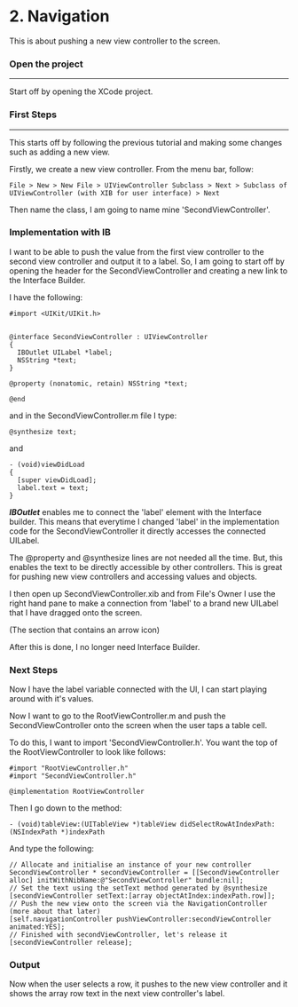 # 2. Navigation

This is about pushing a new view controller to the screen.

### Open the project
--------------------

Start off by opening the XCode project.

### First Steps
---------------

This starts off by following the previous tutorial and making some changes such as adding a new view.

Firstly, we create a new view controller. From the menu bar, follow:

`File > New > New File > UIViewController Subclass > Next > Subclass of UIViewController (with XIB for user interface) > Next`

Then name the class, I am going to name mine 'SecondViewController'.

### Implementation with IB

I want to be able to push the value from the first view controller to the second view controller and output it to a label. So, I am going to start off by opening the header for the SecondViewController and creating a new link to the Interface Builder.

I have the following:

    #import <UIKit/UIKit.h>


    @interface SecondViewController : UIViewController
    {
      IBOutlet UILabel *label;
      NSString *text;
    }

    @property (nonatomic, retain) NSString *text;

    @end

and in the SecondViewController.m file I type:

    @synthesize text;

and

    - (void)viewDidLoad
    {
      [super viewDidLoad];
      label.text = text;
    }

***IBOutlet*** enables me to connect the 'label' element with the Interface builder. This means that everytime I changed 'label' in the implementation code for the SecondViewController it directly accesses the connected UILabel.

The @property and @synthesize lines are not needed all the time. But, this enables the text to be directly accessible by other controllers. This is great for pushing new view controllers and accessing values and objects.

I then open up SecondViewController.xib and from File's Owner I use the right hand pane to make a connection from 'label' to a brand new UILabel that I have dragged onto the screen.

  (The section that contains an arrow icon)

After this is done, I no longer need Interface Builder.

### Next Steps

Now I have the label variable connected with the UI, I can start playing around with it's values.

Now I want to go to the RootViewController.m and push the SecondViewController onto the screen when the user taps a table cell.

To do this, I want to import 'SecondViewController.h'. You want the top of the RootViewController to look like follows:

    #import "RootViewController.h"
    #import "SecondViewController.h"

    @implementation RootViewController

Then I go down to the method:

    - (void)tableView:(UITableView *)tableView didSelectRowAtIndexPath:(NSIndexPath *)indexPath

And type the following:

    // Allocate and initialise an instance of your new controller
    SecondViewController * secondViewController = [[SecondViewController alloc] initWithNibName:@"SecondViewController" bundle:nil];
    // Set the text using the setText method generated by @synthesize
    [secondViewController setText:[array objectAtIndex:indexPath.row]];
    // Push the new view onto the screen via the NavigationController (more about that later)
    [self.navigationController pushViewController:secondViewController animated:YES];
    // Finished with secondViewController, let's release it
    [secondViewController release];

### Output

Now when the user selects a row, it pushes to the new view controller and it shows the array row text in the next view controller's label.
